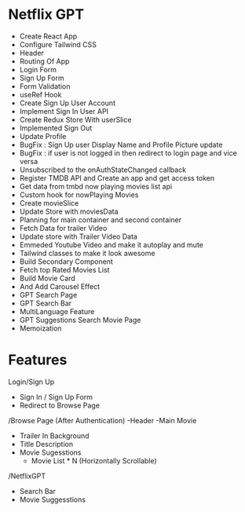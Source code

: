 # Netflix GPT

- Create React App
- Configure Tailwind CSS
- Header
- Routing Of App
- Login Form
- Sign Up Form
- Form Validation
- useRef Hook
- Create Sign Up User Account
- Implement Sign In User API
- Create Redux Store With userSlice
- Implemented Sign Out
- Update Profile
- BugFix : Sign Up user Display Name and Profile Picture update
- BugFix : if user is not logged in then redirect to login page and vice versa
- Unsubscribed to the onAuthStateChanged callback
- Register TMDB API and Create an app and get access token
- Get data from tmbd now playing movies list api
- Custom hook for nowPlaying Movies
- Create movieSlice
- Update Store with moviesData
- Planning for main container and second container
- Fetch Data for trailer Video
- Update store with Trailer Video Data
- Emmeded Youtube Video and make it autoplay and mute
- Tailwind classes to make it look awesome
- Build Secondary Component
- Fetch top Rated Movies List
- Build Movie Card
- And Add Carousel Effect
- GPT Search Page
- GPT Search Bar
- MultiLanguage Feature
- GPT Suggestions Search Movie Page
- Memoization

# Features

Login/Sign Up

- Sign In / Sign Up Form
- Redirect to Browse Page

/Browse Page (After Authentication)
-Header
-Main Movie

- Trailer In Background
- Title Description
- Movie Sugesstions
  - Movie List \* N (Horizontally Scrollable)

/NetflixGPT

- Search Bar
- Movie Suggesstions
